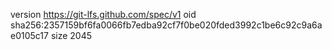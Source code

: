 version https://git-lfs.github.com/spec/v1
oid sha256:2357159bf6fa0066fb7edba92cf7f0be020fded3992c1be6c92c9a6ae0105c17
size 2045
